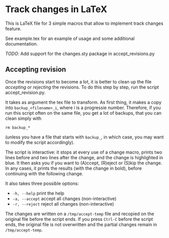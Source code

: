 Track changes in LaTeX
======================

This is LaTeX file for 3 simple macros that allow to implement track
changes feature.

See example.tex for an example of usage and some additional
documentation.

*TODO*: Add support for the changes.sty package in accept_revisions.py

## Accepting revision ##

Once the revisions start to become a lot, it is better to clean up the
file *accepting* or *rejecting* the revisions. To do this step by
step, run the script accept_revision.py.

It takes as argument the tex file to transform.  As first thing, it
makes a copy into `backup_<filename>_i`, where i is a progressie
number. Therefore, if you run this script often on the same file, you
get a lot of backups, that you can clean simply with

	rm backup_*

(unless you have a file that starts with `backup_`, in which case, you
may want to modify the script accordingly).

The script is interactive: it stops at every use of a change macro,
prints two lines before and two lines after the change, and the change
is highlighted in blue. It then asks you if you want to (A)ccept,
(R)eject or (S)kip the change. In any cases, it prints the results
(with the change in bold), before continuing with the following change. 

It also takes three possible options:

- `-h, --help` print the help
- `-a, --accept` accept all changes (non-interactive)
- `-r, --reject` reject all changes (non-interactive)

The changes are written on a `/tmp/accept-temp` file and recopied on
the original file before the script ends. If you press `Ctrl-C` before
the script ends, the original file is not overwritten and the partial
changes remain in `/tmp/accept-temp`. 
